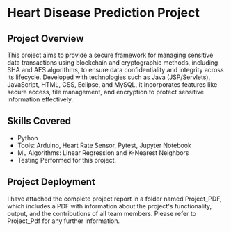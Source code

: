 # Heart Disease Prediction Project

## Project Overview
This project aims to provide a secure framework for managing sensitive data transactions using blockchain and cryptographic methods, including SHA and AES algorithms, to ensure data confidentiality and integrity across its lifecycle. Developed with technologies such as Java (JSP/Servlets), JavaScript, HTML, CSS, Eclipse, and MySQL, it incorporates features like secure access, file management, and encryption to protect sensitive information effectively.

## Skills Covered

- Python
- Tools: Arduino, Heart Rate Sensor, Pytest, Jupyter Notebook
- ML Algorithms: Linear Regression and K-Nearest Neighbors
- Testing Performed for this project.

## Project Deployment

I have attached the complete project report in a folder named Project_PDF, which includes a PDF with information about the project's functionality, output, and the contributions of all team members. Please refer to Project_Pdf for any further information.
